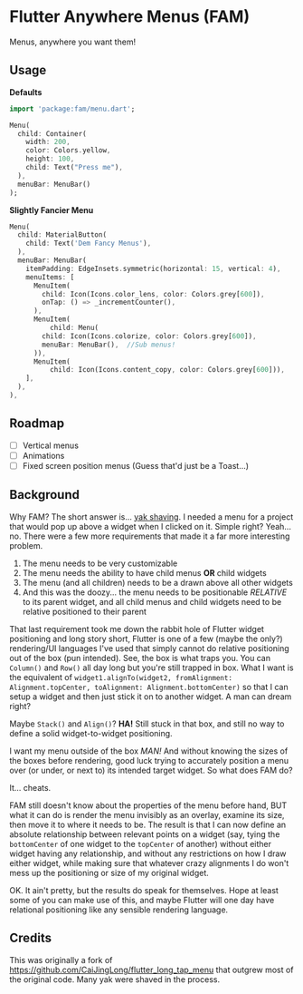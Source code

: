 # Flutter Anywhere Menus (FAM)
Menus, anywhere you want them!

## Usage

**Defaults**
```dart
import 'package:fam/menu.dart';

Menu(
  child: Container(
    width: 200,
    color: Colors.yellow,
    height: 100,
    child: Text("Press me"),
  ),
  menuBar: MenuBar()
);
```

**Slightly Fancier Menu**
```dart
Menu(
  child: MaterialButton(
    child: Text('Dem Fancy Menus'),
  ),
  menuBar: MenuBar(
    itemPadding: EdgeInsets.symmetric(horizontal: 15, vertical: 4),
    menuItems: [
      MenuItem(
        child: Icon(Icons.color_lens, color: Colors.grey[600]),
        onTap: () => _incrementCounter(),
      ),
      MenuItem(
          child: Menu(
        child: Icon(Icons.colorize, color: Colors.grey[600]),
        menuBar: MenuBar(),  //Sub menus!
      )),
      MenuItem(
          child: Icon(Icons.content_copy, color: Colors.grey[600])),
    ],
  ),
),
```

## Roadmap
- [ ] Vertical menus
- [ ] Animations
- [ ] Fixed screen position menus (Guess that'd just be a Toast...)

## Background
Why FAM?  The short answer is... [yak shaving][1].  I needed a menu for a project that would pop up above a widget when I clicked on it.  Simple right?  Yeah... no.  There were a few more requirements that made it a far more interesting problem.
1.  The menu needs to be very customizable
2.  The menu needs the ability to have child menus **OR** child widgets
3.  The menu (and all children) needs to be a drawn above all other widgets
4.  And this was the doozy... the menu needs to be positionable *RELATIVE* to its parent widget, and all child menus and child widgets need to be relative positioned to their parent

That last requirement took me down the rabbit hole of Flutter widget positioning and long story short, Flutter is one of a few (maybe the only?) rendering/UI languages I've used that simply cannot do relative positioning out of the box (pun intended).  See, the box is what traps you.  You can `Column()` and `Row()` all day long but you're still trapped in box.  What I want is the equivalent of `widget1.alignTo(widget2, fromAlignment: Alignment.topCenter, toAlignment: Alignment.bottomCenter)` so that I can setup a widget and then just stick it on to another widget.  A man can dream right?

Maybe `Stack()` and `Align()`? 
**HA!**  Still stuck in that box, and still no way to define a solid widget-to-widget positioning.

I want my menu outside of the box *MAN!*  And without knowing the sizes of the boxes before rendering, good luck trying to accurately position a menu over (or under, or next to) its intended target widget.  So what does FAM do?  

It... cheats.  

FAM still doesn't know about the properties of the menu before hand, BUT what it can do is render the menu invisibly as an overlay, examine its size, then move it to where it needs to be.  The result is that I can now define an absolute relationship between relevant points on a widget (say, tying the `bottomCenter` of one widget to the `topCenter` of another) without either widget having any relationship, and without any restrictions on how I draw either widget, while making sure that whatever crazy alignments I do won't mess up the positioning or size of my original widget.  

OK.  It ain't pretty, but the results do speak for themselves.  Hope at least some of you can make use of this, and maybe Flutter will one day have relational positioning like any sensible rendering language.

## Credits
This was originally a fork of https://github.com/CaiJingLong/flutter_long_tap_menu that outgrew most of the original code.  Many yak were shaved in the process.

[1]:https://en.wiktionary.org/wiki/yak_shaving 
